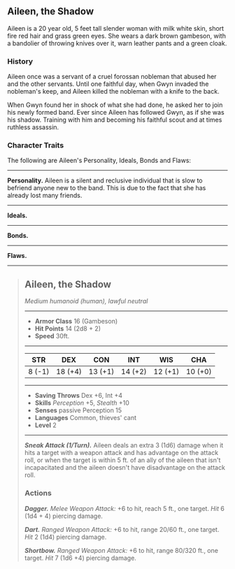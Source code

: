## Aileen, the Shadow
Aileen is a 20 year old, 5 feet tall slender woman with milk white skin, short fire red hair and grass green eyes. She wears a dark brown gambeson, with a bandolier of throwing knives over it, warn leather pants and a green cloak.


### History
Aileen once was a servant of a cruel forossan nobleman that abused her and the other servants. Until one faithful day, when Gwyn invaded the nobleman's keep, and Aileen killed the nobleman with a knife to the back.

When Gwyn found her in shock of what she had done, he asked her to join his newly formed band. Ever since Aileen has followed Gwyn, as if she was his shadow. Training with him and becoming his faithful scout and at times ruthless assassin.


### Character Traits
The following are Aileen's Personality, Ideals, Bonds and Flaws:
___
**Personality.**
Aileen is a silent and reclusive individual that is slow to befriend anyone new to the band. This is due to the fact that she has already lost many friends.
___
**Ideals.**

___
**Bonds.**

___
**Flaws.**

___
> ## Aileen, the Shadow
>*Medium humanoid (human), lawful neutral*
> ___
> - **Armor Class** 16 (Gambeson)
> - **Hit Points** 14 (2d8 + 2)
> - **Speed** 30ft.
>___
>|   STR   |   DEX   |   CON   |   INT   |   WIS   |   CHA   |
>|:-------:|:-------:|:-------:|:-------:|:-------:|:-------:|
>|  8 (-1) | 18 (+4) | 13 (+1) | 14 (+2) | 12 (+1) | 10 (+0) |
>___
> - **Saving Throws** Dex +6, Int +4
> - **Skills** *Perception* +5, *Stealth* +10
> - **Senses** passive Perception 15
> - **Languages** Common, thieves' cant
> - **Level** 2
> ___
> ***Sneak Attack (1/Turn).*** Aileen deals an extra 3 (1d6) damage when it hits a target with a weapon attack and has advantage on the attack roll, or when the target is within 5 ft. of an ally of the aileen that isn't incapacitated and the aileen doesn't have disadvantage on the attack roll.
>
> ### Actions
> ***Dagger.*** *Melee Weapon Attack:* +6 to hit, reach 5 ft., one target. *Hit* 6 (1d4 + 4) piercing damage.
>
> ***Dart.*** *Ranged Weapon Attack:* +6 to hit, range 20/60 ft., one target. *Hit* 2 (1d4) piercing damage.
>
> ***Shortbow.*** *Ranged Weapon Attack:* +6 to hit, range 80/320 ft., one target. *Hit* 7 (1d6 +4) piercing damage.
>